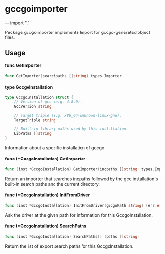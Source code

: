 # gccgoimporter
--
    import "."

Package gccgoimporter implements Import for gccgo-generated object files.

## Usage

#### func  GetImporter

```go
func GetImporter(searchpaths []string) types.Importer
```

#### type GccgoInstallation

```go
type GccgoInstallation struct {
	// Version of gcc (e.g. 4.8.0).
	GccVersion string

	// Target triple (e.g. x86_64-unknown-linux-gnu).
	TargetTriple string

	// Built-in library paths used by this installation.
	LibPaths []string
}
```

Information about a specific installation of gccgo.

#### func (*GccgoInstallation) GetImporter

```go
func (inst *GccgoInstallation) GetImporter(incpaths []string) types.Importer
```
Return an importer that searches incpaths followed by the gcc installation's
built-in search paths and the current directory.

#### func (*GccgoInstallation) InitFromDriver

```go
func (inst *GccgoInstallation) InitFromDriver(gccgoPath string) (err error)
```
Ask the driver at the given path for information for this GccgoInstallation.

#### func (*GccgoInstallation) SearchPaths

```go
func (inst *GccgoInstallation) SearchPaths() (paths []string)
```
Return the list of export search paths for this GccgoInstallation.
